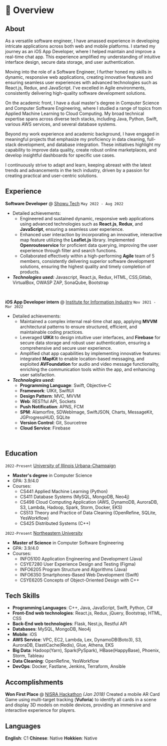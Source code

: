 # 📖 Overview

## About

As a versatile software engineer, I have amassed experience in developing intricate applications across both web and mobile platforms. I started my journey as an iOS App Developer, where I helped maintain and improve a real-time chat app. This experience amplified my understanding of intuitive interface design, secure data storage, and user authentication.

Moving into the role of a Software Engineer, I further honed my skills in dynamic, responsive web applications, creating innovative features and ensuring seamless user experiences with advanced technologies such as React.js, Redux, and JavaScript. I've excelled in Agile environments, consistently delivering high-quality software development solutions.

On the academic front, I have a dual master's degree in Computer Science and Computer Software Engineering, where I studied a range of topics from Applied Machine Learning to Cloud Computing. My broad technical expertise spans across diverse tech stacks, including Java, Python, Swift, various AWS services, and several database systems.

Beyond my work experience and academic background, I have engaged in meaningful projects that emphasize my proficiency in data cleaning, full-stack development, and database integration. These initiatives highlight my capability to improve data quality, create robust online marketplaces, and develop insightful dashboards for specific use cases.

I continuously strive to adapt and learn, keeping abreast with the latest trends and advancements in the tech industry, driven by a passion for creating practical and user-centric solutions.


## Experience

**Software Developer** @ [Showu Tech](https://www.showu.com.tw/) `May 2022 - Aug 2022`
- Detailed achievements:
  - Engineered and sustained dynamic, responsive web applications using advanced technologies such as **React.js**, **Redux**, and **JavaScript**, ensuring a seamless user experience.
  - Enhanced user interaction by incorporating an innovative, interactive map feature utilizing the **Leaflet.js** library. Implemented **Openrouteservice** for proficient data querying, improving the user experience through filter and search functions.
  - Collaborated effectively within a high-performing **Agile** team of 5 members, consistently delivering superior software development solutions, ensuring the highest quality and timely completion of products.
- _**Technologies used:**_ Javascript, React.js, Redux, HTML, CSS,Gitlab, VirtualBox, OWASP ZAP, SonaQube, Bootstrap

&nbsp;

**iOS App Developer intern** @ [Institute for Information Industry](https://web.iii.org.tw/) `Nov 2021 - Mar 2022`

- Detailed achievements:
  - Maintained a complex internal real-time chat app, applying **MVVM** architectural patterns to ensure structured, efficient, and maintainable coding practices.
  - Leveraged **UIKit** to design intuitive user interfaces, and **Firebase** for secure data storage and robust user authentication, ensuring a comprehensive and secure user experience.
  - Amplified chat app capabilities by implementing innovative features: integrated **MapKit** to enable location-based messaging, and exploited **AVFoundation** for audio and video message functionality, enriching the communication tools within the app, and enhancing user satisfaction.
- _**Technologies used:**_
  - **Programming Language**: Swift, Objective-C
  - **Framework**: UIKit, SwiftUI
  - **Design Pattern**: MVC, MVVM
  - **Web**: RESTful API, Sockets
  - **Push Notification**: APNS, FCM
  - **SPM**: Alamorfire, SDWebImage, SwiftJSON, Charts, MessageKit, JGProgressHUD, SQLite
  - **Version Control**: Git, Sourcetree
  - **Cloud Service**: Firebase
  
&nbsp;

## Education

`2022-Present` [University of Illinois Urbana-Champaign](https://illinois.edu/)
- **Master's degree** in Computer Science
- GPA: 3.9/4.0
- Courses:
  - CS441 Applied Machine Learning (Python)
  - CS411 Database Systems (MySQL, MongoDB, Neo4j)
  - CS498 Cloud Computing Application 
 (AWS, DynamoDB, AuroraDB, S3, Lambda, Hadoop, Spark, Storm, Docker, EKS)
  - CS513 Theory and Practice of Data Cleaning (OpenRefine, SQLite, YesWorkflow)
  - CS425 Distributed Systems (C++)


`2022-Present` [Northeastern University](https://www.northeastern.edu/)
- **Master of Science** in Computer Software Engineering
- GPA: 3.9/4.0
- Courses:
  - INFO5100 Application Engineering and Development (Java)
  - CSYE7280 User Experience Design and Testing (Figma)
  - INFO6205 Program Structure and Algorithms (Java)
  - INFO6350 Smartphones-Based Web Development (Swift)
  - CSYE6205 Concepts of Object-Oriented Design with C++ 


## Tech Skills
- **Programming Languages**: C++, Java, JavaScript, Swift, Python, C#
- **Front-End web technologies**: React.js, Redux, jQuery, Bootstrap, HTML, CSS
- **Back-End web technologies**: Flask, Nest.js, Restful API
- **Databases**: MySQL, MongoDB, Neo4j
- **Mobile**: iOS
- **AWS Service**: VPC, EC2, Lambda, Lex, DynamoDB(Boto3), S3, AuroraDB, ElastiCache(Redis), Glue, Athena, EKS
- **Big Data**: Hadoop(Yarn), Spark(PySpark), HBase(HappyBase), Phoenix, Storm, Tableau
- **Data Cleaning**: OpenRefine, YesWorkflow
- **DevOps**: Docker, Fastlane, Jenkins, Terraform, Ansible

## Accomplishments
**Won First Place** @ [NISRA Hackathon](http://nisrahackathon.github.io/Hackathon16/) _(Jan 2018)_
Created a mobile AR Card Game using multi-target tracking (**Vuforia**) to identify all cards in a scene and display 3D models on mobile devices, providing an immersive and interactive experience for players.

## Languages
**English**: C1
**Chinese**: Native
**Hokkien**: Native